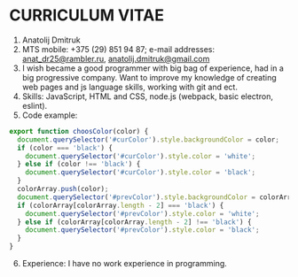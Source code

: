 # CURRICULUM VITAE
1. Anatolij Dmitruk
2. MTS mobile: +375 (29) 851 94 87; e-mail addresses: anat_dr25@rambler.ru, anatolij.dmitruk@gmail.com
3. I wish became a good programmer with big bag of experience, had in a big progressive company. Want to improve my knowledge of creating web pages and js language skills, working with git and ect.
4. Skills: JavaScript, HTML and CSS, node.js (webpack, basic electron, eslint).
5. Code example:  
```javascript
export function choosColor(color) {
  document.querySelector('#curColor').style.backgroundColor = color;
  if (color === 'black') {
    document.querySelector('#curColor').style.color = 'white';
  } else if (color !== 'black') {
    document.querySelector('#curColor').style.color = 'black';
  }
  colorArray.push(color);
  document.querySelector('#prevColor').style.backgroundColor = colorArray[colorArray.length - 2];
  if (colorArray[colorArray.length - 2] === 'black') {
    document.querySelector('#prevColor').style.color = 'white';
  } else if (colorArray[colorArray.length - 2] !== 'black') {
    document.querySelector('#prevColor').style.color = 'black';
  }
}
```
6. Experience: I have no work experience in programming.